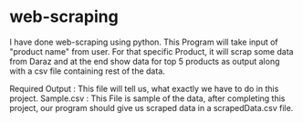 # web-scraping
I have done web-scraping using python. This Program will take input of "product name" from user. For that specific Product, it will scrap some data from Daraz and at the end show data for top 5 products as output along with a csv file containing rest of the data. 

Required Output : This file will tell us, what exactly we have to do in this project.
Sample.csv : This File is sample of the data, after completing this project, our program should give us scraped data in a scrapedData.csv file.
